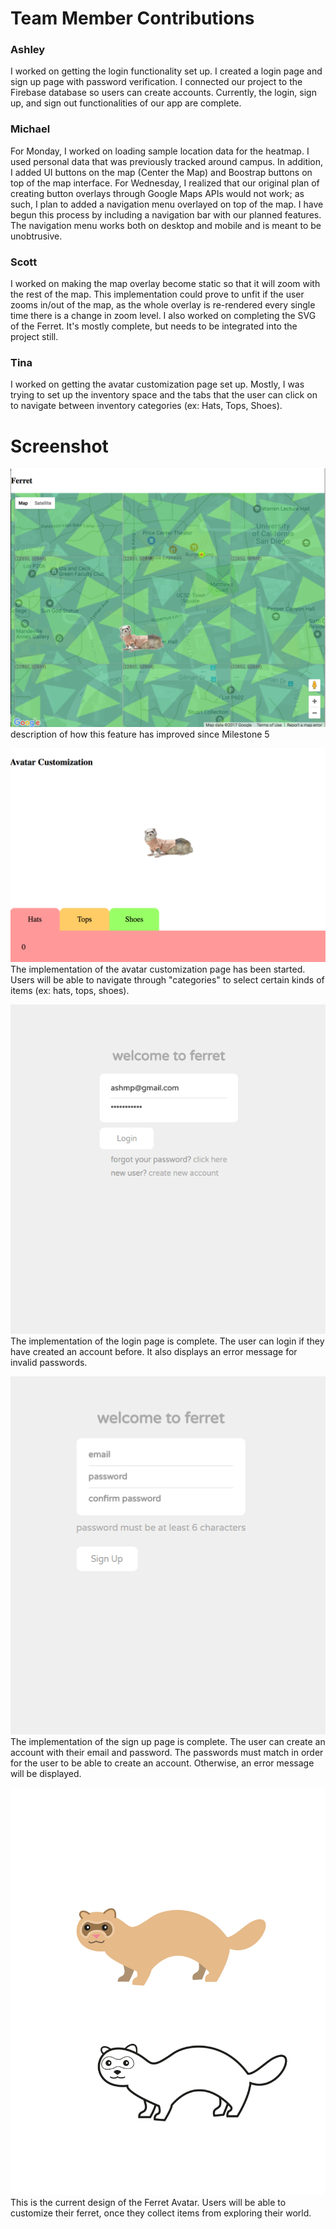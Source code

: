 # Team Member Contributions #

### Ashley ###
I worked on getting the login functionality set up. I created a login page and sign up page with password verification. I connected our project to the Firebase database so users can create accounts. Currently, the login, sign up, and sign out functionalities of our app are complete. 

### Michael ###
For Monday, I worked on loading sample location data for the heatmap. I used personal data that was previously tracked around campus. In addition, I added UI buttons on the map (Center the Map) and Boostrap buttons on top of the map interface. 
For Wednesday, I realized that our original plan of creating button overlays through Google Maps APIs would not work; as such, I plan to added a navigation menu overlayed on top of the map. I have begun this process by including a navigation bar with our planned features. The navigation menu works both on desktop and mobile and is meant to be unobtrusive.

### Scott ###
I worked on making the map overlay become static so that it will zoom with the rest of the map. This implementation could prove to unfit if the user zooms in/out of the map, as the whole overlay is re-rendered every single time there is a change in zoom level. I also worked on completing the SVG of the Ferret. It's mostly complete, but needs to be integrated into the project still.

### Tina ###
I worked on getting the avatar customization page set up. Mostly, I was trying to set up the inventory space and the tabs that the user can click on to navigate between inventory categories (ex: Hats, Tops, Shoes).

# Screenshot #
![screenshot](/images/milestones/milestone5.png)
description of how this feature has improved since Milestone 5

![screenshot](/images/milestones/milestone7_avatarpage.png)
The implementation of the avatar customization page has been started. Users will be able to navigate through "categories" to select certain kinds of items (ex: hats, tops, shoes).

![screenshot](/images/milestones/milestone7_loginpage.PNG)
The implementation of the login page is complete. The user can login if they have created an account before. It also displays an error message for invalid passwords.

![screenshot](/images/milestones/milestone7_signuppage.PNG)
The implementation of the sign up page is complete. The user can create an account with their email and password. The passwords must match in order for the user to be able to create an account. Otherwise, an error message will be displayed.

![screenshot](/public/images/FerretAvatar.png)
This is the current design of the Ferret Avatar. Users will be able to customize their ferret, once they collect items from exploring their world.
